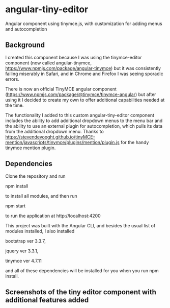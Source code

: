 # angular-tiny-editor
Angular component using tinymce.js, with customization for adding menus and autocompletion

## Background
I created this component because I was using the tinymce-editor component (now called angular-tinymce, https://www.npmjs.com/package/angular-tinymce) but it was consistently failing miserably in Safari, and in Chrome and Firefox I was seeing sporadic errors.

There is now an official TinyMCE angular component (https://www.npmjs.com/package/@tinymce/tinymce-angular) but after using it I decided to create my own to offer additional capabilities needed at the time.

The functionality I added to this custom angular-tiny-editor component includes the ability to add additional dropdown menus to the menu bar and the ability to use an external plugin for autocompletion, which pulls its data from the additional dropdown menu.  Thanks to https://stevendevooght.github.io/tinyMCE-mention/javascripts/tinymce/plugins/mention/plugin.js for the handy tinymce mention plugin.

## Dependencies

Clone the repository and run

  npm install

  to install all modules, and then run

  npm start
  
  to run the application at http://localhost:4200

This project was built with the Angular CLI, and besides the usual list of modules installed, I also installed

bootstrap ver 3.3.7,

jquery ver 3.3.1,

tinymce ver 4.7.11

and all of these dependencies will be installed for you when you run npm install.

## Screenshots of the tiny editor component with additional features added



